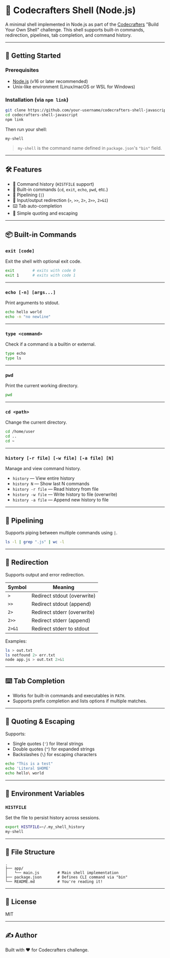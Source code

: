 # 🐚 Codecrafters Shell (Node.js)

A minimal shell implemented in Node.js as part of the [Codecrafters](https://codecrafters.io) "Build Your Own Shell" challenge. This shell supports built-in commands, redirection, pipelines, tab completion, and command history.

---

## 🚀 Getting Started

### Prerequisites

- [Node.js](https://nodejs.org) (v16 or later recommended)
- Unix-like environment (Linux/macOS or WSL for Windows)

### Installation (via `npm link`)

```bash
git clone https://github.com/your-username/codecrafters-shell-javascript
cd codecrafters-shell-javascript
npm link
```

Then run your shell:

```bash
my-shell
```

> `my-shell` is the command name defined in `package.json`'s `"bin"` field.

---

## 🛠️ Features

- 🔢 Command history (`HISTFILE` support)
- 🚪 Built-in commands (`cd`, `exit`, `echo`, `pwd`, etc.)
- 🔄 Pipelining (`|`)
- 📂 Input/output redirection (`>`, `>>`, `2>`, `2>>`, `2>&1`)
- ⌨️ Tab auto-completion
- 🧠 Simple quoting and escaping

---

## 📦 Built-in Commands

### `exit [code]`
Exit the shell with optional exit code.

```sh
exit        # exits with code 0
exit 1      # exits with code 1
```

---

### `echo [-n] [args...]`
Print arguments to stdout.

```sh
echo hello world
echo -n "no newline"
```

---

### `type <command>`
Check if a command is a builtin or external.

```sh
type echo
type ls
```

---

### `pwd`
Print the current working directory.

```sh
pwd
```

---

### `cd <path>`
Change the current directory.

```sh
cd /home/user
cd ..
cd ~
```

---

### `history [-r file] [-w file] [-a file] [N]`
Manage and view command history.

- `history` — View entire history
- `history N` — Show last N commands
- `history -r file` — Read history from file
- `history -w file` — Write history to file (overwrite)
- `history -a file` — Append new history to file

---

## 🔁 Pipelining

Supports piping between multiple commands using `|`.

```sh
ls -l | grep ".js" | wc -l
```

---

## 🔀 Redirection

Supports output and error redirection.

| Symbol    | Meaning                       |
|-----------|-------------------------------|
| `>`       | Redirect stdout (overwrite)   |
| `>>`      | Redirect stdout (append)      |
| `2>`      | Redirect stderr (overwrite)   |
| `2>>`     | Redirect stderr (append)      |
| `2>&1`    | Redirect stderr to stdout     |

Examples:

```sh
ls > out.txt
ls notfound 2> err.txt
node app.js > out.txt 2>&1
```

---

## ⌨️ Tab Completion

- Works for built-in commands and executables in `PATH`.
- Supports prefix completion and lists options if multiple matches.

---

## 🧠 Quoting & Escaping

Supports:

- Single quotes (`'`) for literal strings
- Double quotes (`"`) for expanded strings
- Backslashes (`\`) for escaping characters

```sh
echo "This is a test"
echo 'Literal $HOME'
echo hello\ world
```

---

## 🌿 Environment Variables

### `HISTFILE`
Set the file to persist history across sessions.

```sh
export HISTFILE=~/.my_shell_history
my-shell
```

---

## 📁 File Structure

```text
.
├── app/
│   └── main.js        # Main shell implementation
├── package.json       # Defines CLI command via "bin"
└── README.md          # You're reading it!
```

---

## 🤝 License

MIT

---

## ✍️ Author

Built with ❤️ for Codecrafters challenge.

